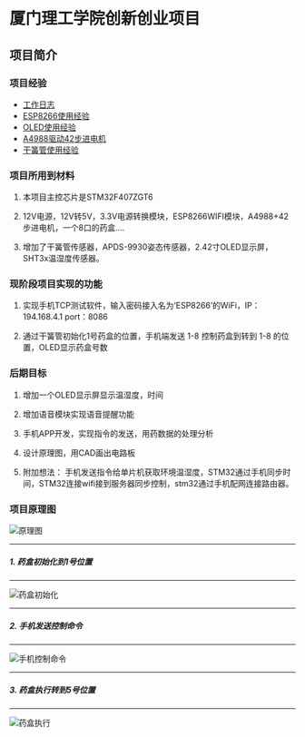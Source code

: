 # 厦门理工学院创新创业项目

## 项目简介

### 项目经验
- [工作日志](/Experience/工作日志.md)
- [ESP8266使用经验](/Experience/ESP8266使用经验.md)
- [OLED使用经验](/Experience/OLED使用经验.md)
- [A4988驱动42步进电机](/Experience/A4988驱动42步进电机.md)
- [干簧管使用经验](/Experience/干簧管使用经验.md)
### 项目所用到材料

  1. 本项目主控芯片是STM32F407ZGT6

  2. 12V电源，12V转5V，3.3V电源转换模块，ESP8266WIFI模块，A4988+42步进电机，一个8口的药盒....

  3. 增加了干簧管传感器，APDS-9930姿态传感器，2.42寸OLED显示屏，SHT3x温湿度传感器。

### 现阶段项目实现的功能

1. 实现手机TCP测试软件，输入密码接入名为‘ESP8266’的WiFi，IP：194.168.4.1 port：8086

 2. 通过干簧管初始化1号药盒的位置，手机端发送 1-8 控制药盒到转到 1-8 的位置，OLED显示药盒号数

### 后期目标

1. 增加一个OLED显示屏显示温湿度，时间

2. 增加语音模块实现语音提醒功能

3. 手机APP开发，实现指令的发送，用药数据的处理分析

4. 设计原理图，用CAD画出电路板

5. 附加想法： 手机发送指令给单片机获取环境温湿度，STM32通过手机同步时间，STM32连接wifi接到服务器同步控制，stm32通过手机配网连接路由器。

### 项目原理图

   ![原理图](/Project_Image_Date/药盒工程图.jpg)

------
##### 1. 药盒初始化到1号位置
-----

  ![药盒初始化](/Project_Image_Date/初始化到1号.JPG)

----
##### 2. 手机发送控制命令
------

  ![手机控制命令](/Project_Image_Date/手机控制.PNG)

-----
##### 3. 药盒执行转到5号位置
-----

  ![药盒执行](/Project_Image_Date/药盒控制.JPG)
